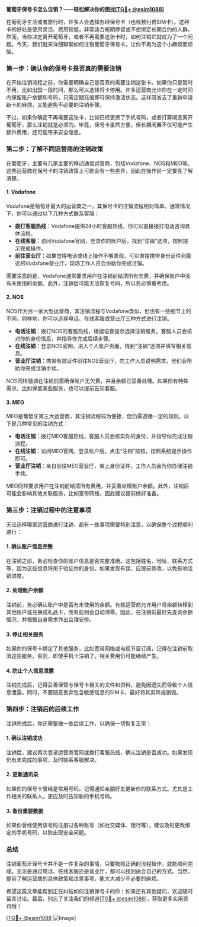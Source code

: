 **葡萄牙保号卡怎么注销？——轻松解决你的困扰[[TG💪+ @esim1088](https://t.me/s/esim1088)]**

在葡萄牙生活或者旅行时，许多人会选择办理保号卡（也称预付费SIM卡）。这种卡的好处是使用灵活、费用较低，非常适合短期停留或不想绑定长期合约的人群。然而，当你决定离开葡萄牙，或者不再需要这张卡时，如何注销它就成为了一个问题。今天，我们就来详细聊聊如何注销葡萄牙保号卡，让你不再为这个小麻烦而烦恼。

### **第一步：确认你的保号卡是否真的需要注销**

在开始注销流程之前，你需要明确自己是否真的需要注销这张卡。如果你只是暂时不用，比如出国一段时间，那么可以选择将卡停用。许多运营商允许你在一定时间内保留账户余额和号码，只需定期充值即可保持激活状态。这样既省去了重新申请新卡的麻烦，又能避免不必要的注销步骤。

不过，如果你确定不再需要这张卡，比如已经更换了手机号码，或者打算彻底离开葡萄牙，那么注销就是必须的。毕竟，保号卡虽然方便，但长期闲置不仅可能产生额外费用，还可能带来安全隐患。

### **第二步：了解不同运营商的注销政策**

在葡萄牙，主要有几家主要的移动通信运营商，包括Vodafone、NOS和MEO等。这些运营商在保号卡的注销政策上可能会有一些差异，因此在操作前一定要先了解清楚。

#### **1. Vodafone**
Vodafone是葡萄牙最大的运营商之一，其保号卡的注销流程相对简单。通常情况下，你可以通过以下几种方式联系客服：

- **拨打客服热线**：Vodafone提供24小时客服热线，你可以直接拨打电话咨询具体流程。
- **在线客服**：访问Vodafone官网，登录你的账户后，找到“注销”选项，按照提示完成操作。
- **前往营业厅**：如果觉得电话或线上操作不够直观，可以直接携带身份证件到最近的Vodafone营业厅，现场工作人员会协助你完成注销。

需要注意的是，Vodafone通常要求用户在注销前结清所有欠费，并确保账户中没有未使用的余额。此外，注销后可能无法恢复号码，所以务必慎重考虑。

#### **2. NOS**
NOS作为另一家大型运营商，其注销流程与Vodafone类似，但也有一些细节上的不同。同样地，你可以选择电话、在线客服或营业厅三种方式进行注销。

- **电话注销**：拨打NOS的客服热线，根据语音提示选择注销服务。客服人员会核对你的身份信息，并指导你完成后续步骤。
- **在线注销**：登录NOS官网，进入个人账户页面，找到“注销”选项并填写相关信息。
- **营业厅注销**：携带有效证件前往NOS营业厅，向工作人员说明需求，他们会帮助你完成注销手续。

NOS同样强调在注销前需确保账户无欠费，并且余额已妥善处理。如果你有特殊需求，比如保留某些服务，也可以提前告知客服。

#### **3. MEO**
MEO是葡萄牙第三大运营商，其注销流程较为便捷，但仍需遵循一定的规则。以下是几种常见的注销方式：

- **电话注销**：拨打MEO客服热线，客服人员会核实你的身份，并指导你完成注销流程。
- **在线注销**：访问MEO官网，登录账户后，点击“注销”按钮，按照系统提示操作即可。
- **营业厅注销**：亲自前往MEO营业厅，带上身份证件，工作人员会为你办理注销手续。

MEO同样要求用户在注销前结清所有费用，并妥善处理账户余额。此外，注销后可能会影响其他关联服务，比如宽带网络，因此建议提前做好准备。

### **第三步：注销过程中的注意事项**

无论选择哪家运营商进行注销，都有一些事项需要特别注意，以确保整个过程顺利进行：

#### **1. 确认账户信息完整**
在注销之前，务必检查你的账户信息是否完整准确。这包括姓名、地址、联系方式等，因为这些信息将用于验证你的身份。如果发现有误，应提前修改，以免影响注销进度。

#### **2. 处理账户余额**
注销前，务必确认账户中是否有未使用的余额。有些运营商允许用户将余额转移到其他账户或兑换成礼品卡，而有些则会自动清零。因此，在注销前最好先查询余额情况，并根据自身需求作出合理安排。

#### **3. 停止相关服务**
如果你的保号卡绑定了其他服务，比如宽带网络或电视节目订阅，记得在注销前取消这些服务。否则，即使手机卡注销了，相关费用仍可能继续产生。

#### **4. 防止个人信息泄露**
注销完成后，记得妥善保管与保号卡相关的文件和资料，避免因遗失而导致个人信息泄露。同时，不要随意丢弃包含敏感信息的SIM卡，最好将其剪碎或销毁。

### **第四步：注销后的后续工作**

注销完成后，你还需要做一些后续工作，以确保一切恢复正常：

#### **1. 确认注销成功**
注销后，建议再次登录运营商官网或拨打客服热线，确认注销是否成功。如果发现仍有未完成的事项，及时联系客服解决。

#### **2. 更新通讯录**
如果你的保号卡曾经是常用号码，记得通知亲朋好友更新你的联系方式。尤其是工作相关的联系人，更应及时告知新的手机号码。

#### **3. 备份重要数据**
如果你曾经使用该号码注册过各种账号（如社交媒体、银行等），建议及时更改绑定的手机号码，以防出现安全问题。

### **总结**

注销葡萄牙保号卡并不是一件复杂的事情，只要按照正确的流程操作，就能顺利完成。无论是通过电话、在线客服还是营业厅，都可以找到适合自己的方式。当然，提前了解运营商的具体政策和注意事项，能大大减少不必要的麻烦。

希望这篇文章能帮到正在纠结如何注销保号卡的你！如果还有其他疑问，欢迎随时留言讨论。最后，别忘了关注我们的频道[[TG💪+ @esim1088](https://t.me/s/esim1088)]，获取更多实用资讯哦！

[[TG💪+ @esim1088](https://t.me/s/esim1088) ![Image](https://i.postimg.cc/4NQfJmqS/Snipaste-2025-05-13-00-14-12.png)]